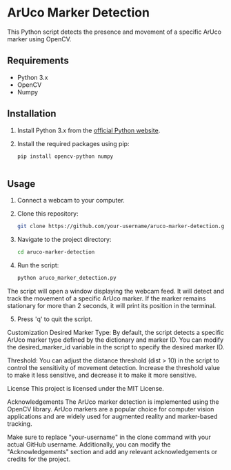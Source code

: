 # ArUco Marker Detection

This Python script detects the presence and movement of a specific ArUco marker using OpenCV.

## Requirements

- Python 3.x
- OpenCV
- Numpy

## Installation

1. Install Python 3.x from the [official Python website](https://www.python.org/downloads/).

2. Install the required packages using pip:
   ```bash
   pip install opencv-python numpy



## Usage
1. Connect a webcam to your computer.

2. Clone this repository:
   ```bash
   git clone https://github.com/your-username/aruco-marker-detection.git

3. Navigate to the project directory:
   ```bash
   cd aruco-marker-detection

4. Run the script:
   ```bash
   python aruco_marker_detection.py

The script will open a window displaying the webcam feed. It will detect and track the movement of a specific ArUco marker. If the marker remains stationary for more than 2 seconds, it will print its position in the terminal.

5. Press 'q' to quit the script.

Customization
Desired Marker Type: By default, the script detects a specific ArUco marker type defined by the dictionary and marker ID. You can modify the desired_marker_id variable in the script to specify the desired marker ID.

Threshold: You can adjust the distance threshold (dist > 10) in the script to control the sensitivity of movement detection. Increase the threshold value to make it less sensitive, and decrease it to make it more sensitive.

License
This project is licensed under the MIT License.

Acknowledgements
The ArUco marker detection is implemented using the OpenCV library.
ArUco markers are a popular choice for computer vision applications and are widely used for augmented reality and marker-based tracking.

Make sure to replace "your-username" in the clone command with your actual GitHub username. Additionally, you can modify the "Acknowledgements" section and add any relevant acknowledgements or credits for the project.
